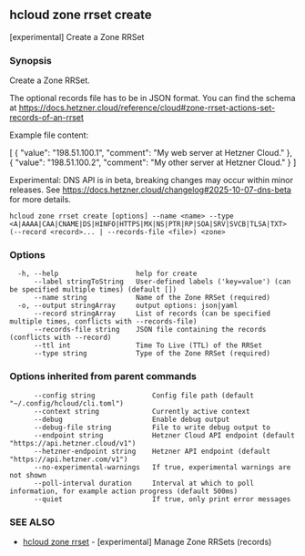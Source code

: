 ## hcloud zone rrset create

[experimental] Create a Zone RRSet

### Synopsis

Create a Zone RRSet.

The optional records file has to be in JSON format. You can find the schema at https://docs.hetzner.cloud/reference/cloud#zone-rrset-actions-set-records-of-an-rrset

Example file content:

[
  {
    "value": "198.51.100.1",
    "comment": "My web server at Hetzner Cloud."
  },
  {
    "value": "198.51.100.2",
    "comment": "My other server at Hetzner Cloud."
  }
]

Experimental: DNS API is in beta, breaking changes may occur within minor releases.
See https://docs.hetzner.cloud/changelog#2025-10-07-dns-beta for more details.


```
hcloud zone rrset create [options] --name <name> --type <A|AAAA|CAA|CNAME|DS|HINFO|HTTPS|MX|NS|PTR|RP|SOA|SRV|SVCB|TLSA|TXT> (--record <record>... | --records-file <file>) <zone>
```

### Options

```
  -h, --help                   help for create
      --label stringToString   User-defined labels ('key=value') (can be specified multiple times) (default [])
      --name string            Name of the Zone RRSet (required)
  -o, --output stringArray     output options: json|yaml
      --record stringArray     List of records (can be specified multiple times, conflicts with --records-file)
      --records-file string    JSON file containing the records (conflicts with --record)
      --ttl int                Time To Live (TTL) of the RRSet
      --type string            Type of the Zone RRSet (required)
```

### Options inherited from parent commands

```
      --config string              Config file path (default "~/.config/hcloud/cli.toml")
      --context string             Currently active context
      --debug                      Enable debug output
      --debug-file string          File to write debug output to
      --endpoint string            Hetzner Cloud API endpoint (default "https://api.hetzner.cloud/v1")
      --hetzner-endpoint string    Hetzner API endpoint (default "https://api.hetzner.com/v1")
      --no-experimental-warnings   If true, experimental warnings are not shown
      --poll-interval duration     Interval at which to poll information, for example action progress (default 500ms)
      --quiet                      If true, only print error messages
```

### SEE ALSO

* [hcloud zone rrset](hcloud_zone_rrset.md)	 - [experimental] Manage Zone RRSets (records)

